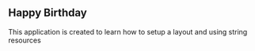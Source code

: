 ## Happy Birthday
This application is created to learn how to setup a layout and using string resources